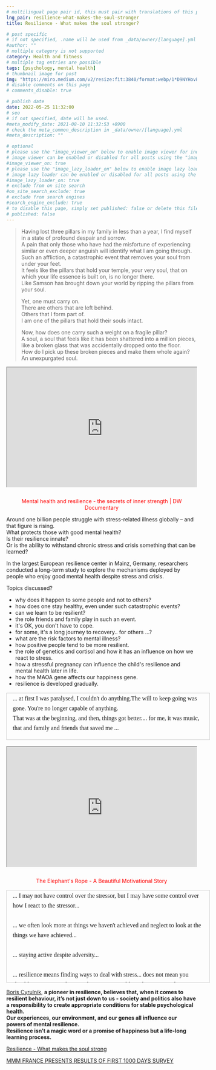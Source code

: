 ```yaml
---
# multilingual page pair id, this must pair with translations of this page. (This name must be unique)
lng_pair: resilience-what-makes-the-soul-stronger
title: Resilience - What makes the soul stronger?

# post specific
# if not specified, .name will be used from _data/owner/[language].yml
#author: ""
# multiple category is not supported
category: Health and fitness
# multiple tag entries are possible
tags: [psychology, mental health]
# thumbnail image for post
img: "https://miro.medium.com/v2/resize:fit:3840/format:webp/1*D9NYHovP72jllsEN5c9n8w.png"
# disable comments on this page
# comments_disable: true

# publish date
date: 2022-05-25 11:32:00
# seo
# if not specified, date will be used.
#meta_modify_date: 2021-08-10 11:32:53 +0900
# check the meta_common_description in _data/owner/[language].yml
#meta_description: ""

# optional
# please use the "image_viewer_on" below to enable image viewer for individual pages or posts (_posts/ or [language]/_posts folders).
# image viewer can be enabled or disabled for all posts using the "image_viewer_posts: true" setting in _data/conf/main.yml.
#image_viewer_on: true
# please use the "image_lazy_loader_on" below to enable image lazy loader for individual pages or posts (_posts/ or [language]/_posts folders).
# image lazy loader can be enabled or disabled for all posts using the "image_lazy_loader_posts: true" setting in _data/conf/main.yml.
#image_lazy_loader_on: true
# exclude from on site search
#on_site_search_exclude: true
# exclude from search engines
#search_engine_exclude: true
# to disable this page, simply set published: false or delete this file
# published: false
---
```


> Having lost three pillars in my family in less than a year, I find myself in a state of profound despair and sorrow.  
> A pain that only those who have had the misfortune of experiencing similar or even deeper anguish will identify what I am going through.  
> Such an affliction, a catastrophic event that removes your soul from under your feet.  
> It feels like the pillars that hold your temple, your very soul, that on which your life essence is built on, is no longer there.  
> Like Samson has brought down your world by ripping the pillars from your soul.
>
> Yet, one must carry on.  
> There are others that are left behind.  
> Others that I form part of.  
> I am one of the pillars that hold their souls intact.
>
> Now, how does one carry such a weight on a fragile pillar?  
> A soul, a soul that feels like it has been shattered into a million pieces, like a broken glass that was accidentally dropped onto the floor.  
> How do I pick up these broken pieces and make them whole again?  
> An unexpurgated soul.

<div style="position:relative;padding-bottom:56.25%;padding-top:35px;height:0;margin-bottom:2em;overflow:hidden">
    <iframe style="position:absolute;top:0;left:0;width:100%;height:100%"  src="https://www.youtube.com/embed/YdMCL9_UTE4?si=c2EQDVFT5Irj8e4c" title="YouTube video player"  allowfullscreen>
    </iframe>
  </div>
 <p style="color:red; position:relative; text-align:center">Mental health and resilience - the secrets of inner strength | DW Documentary</p>

Around one billion people struggle with stress-related illness globally – and that figure is rising.  
What protects those with good mental health?  
Is their resilience innate?  
Or is the ability to withstand chronic stress and crisis something that can be learned?

In the largest European resilience center in Mainz, Germany, researchers conducted a long-term study to explore the mechanisms deployed by people who enjoy good mental health despite stress and crisis.

Topics discussed?

- why does it happen to some people and not to others?
- how does one stay healthy, even under such catastrophic events?
- can we learn to be resilient?
- the role friends and family play in such an event.
- it's OK, you don't have to cope.
- for some, it's a long journey to recovery.. for others ...?
- what are the risk factors to mental illness?
- how positive people tend to be more resilient.
- the role of genetics and cortisol and how it has an influence on how we react to stress.
- how a stressful pregnancy can influence the child's resilience and mental health later in life.
- how the MAOA gene affects our happiness gene.
- resilience is developed gradually.

<div style="height:120px;width:100%;border:1px solid #ccc;font:16px/26px Georgia, Garamond, Serif;overflow:auto;margin:1em 0 1em 0;padding:1px 1em 1px 1em">
 ... at first I was paralysed, I couldn't do anything.The will to keep going was gone. You're no longer capable of anything.<br>
 That was at the beginning, and then, things got better.... for me, it was music, that and family and friends that saved me ... <br>
    <br>
    ... to turn this meaningless into something meaningful...<br>
    <br>
    ... resilience is regulated by the self...<br>
    <br>
</div>

<div style="position:relative;padding-bottom:56.25%;padding-top:35px;height:0;margin-bottom:2em;overflow:hidden">
    <iframe style="position:absolute;top:0;left:0;width:100%;height:100%"  src="https://www.youtube.com/embed/47JjLi-Eyeg?si=jWTnDLOTpEeq3x7d" title="YouTube video player"  allowfullscreen>
    </iframe>
   
</div>
 <p style="color:red; position:relative; text-align:center">The Elephant's Rope - A Beautiful Motivational Story</p>

<div style="height:240px;width:100%;border:1px solid #ccc;font:16px/26px Georgia, Garamond, Serif;overflow:auto;margin:1em 0 1em 0;padding:1px 1em 1px 1em">
    ... I may not have control over the stressor, but I may have some control over how I react to the stressor...<br>
<br>
    ... we often look more at things we haven't achieved and neglect to look at the things we have achieved...<br>
<br>
    ... staying active despite adversity...<br>

<br>
    ... resilience means finding ways to deal with stress... does not mean you should try to cope with as much stress as possible... plan time to relax, to compensate, ... that increases overall resilience... to be able to cope better...<br>
<br>
    ... government and society also play a role in creating an environment to enhance our resilience...<br>
<br>
    ... the scars will remain forever ...<br>
<br>
    ... you move through life with much more awareness ...<br>
<br>
    ... resilience is not a state of being, but rather a continuous process...<br>
<br>
    ... our psyche is a complex mix of environmental influences, genes, and our ability to act...<br>
<br>
    ... resilience is not about happiness, is about living with all of life's grey areas, surviving crisis without losing one's mental health, to have a realistic understanding...<br>
<br>
    ... one's resilience is never perfect...<br>
</div>

[Boris Cyrulnik](https://en.wikipedia.org/wiki/Boris_Cyrulnik), <strong>a pioneer in resilience, believes that, when it comes to resilient behaviour, it’s not just down to us - society and politics also have a responsibility to create appropriate conditions for stable psychological health.  
Our experiences, our environment, and our genes all influence our powers of mental resilience.  
Resilience isn’t a magic word or a promise of happiness but a life-long learning process.</strong>

[Resilience - What makes the soul strong](https://www.dw.com/en/resilience-what-makes-the-soul-strong/video-68030469)

[MMM FRANCE PRESENTS RESULTS OF FIRST 1000 DAYS SURVEY](https://makemothersmatter.org/mmm-france-presents-results-of-1000-days-survey-will-french-mothers-be-heard/)
